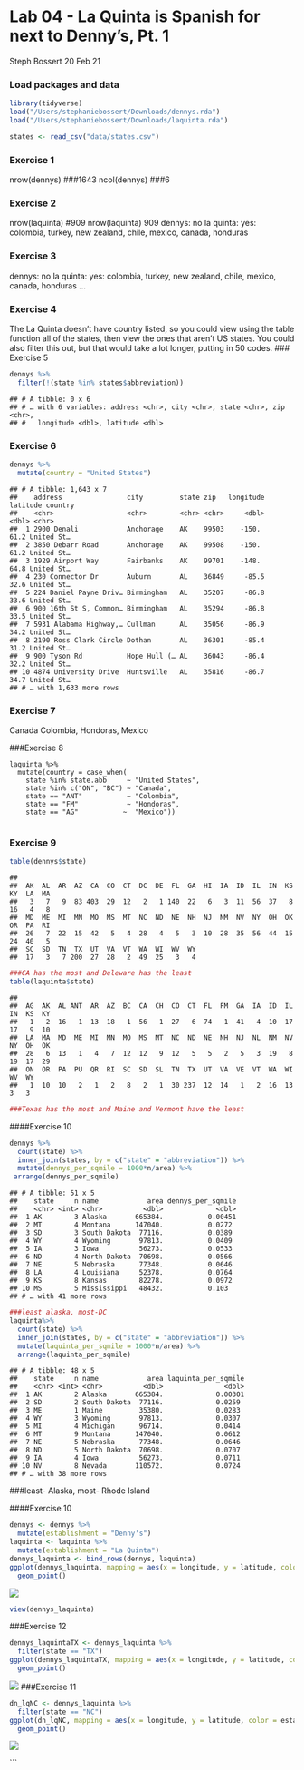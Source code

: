 Lab 04 - La Quinta is Spanish for next to Denny’s, Pt. 1
================
Steph Bossert
20 Feb 21

### Load packages and data

``` r
library(tidyverse) 
load("/Users/stephaniebossert/Downloads/dennys.rda")
load("/Users/stephaniebossert/Downloads/laquinta.rda")
```

``` r
states <- read_csv("data/states.csv")
```

### Exercise 1

nrow(dennys) \#\#\#1643 ncol(dennys) \#\#\#6

### Exercise 2

nrow(laquinta) \#909 nrow(laquinta) 909 dennys: no la quinta: yes:
colombia, turkey, new zealand, chile, mexico, canada, honduras

### Exercise 3

dennys: no la quinta: yes: colombia, turkey, new zealand, chile, mexico,
canada, honduras …

### Exercise 4

The La Quinta doesn’t have country listed, so you could view using the
table function all of the states, then view the ones that aren’t US
states. You could also filter this out, but that would take a lot
longer, putting in 50 codes. \#\#\# Exercise 5

``` r
dennys %>% 
  filter(!(state %in% states$abbreviation))
```

    ## # A tibble: 0 x 6
    ## # … with 6 variables: address <chr>, city <chr>, state <chr>, zip <chr>,
    ## #   longitude <dbl>, latitude <dbl>

### Exercise 6

``` r
dennys %>%
  mutate(country = "United States")
```

    ## # A tibble: 1,643 x 7
    ##    address                city         state zip   longitude latitude country   
    ##    <chr>                  <chr>        <chr> <chr>     <dbl>    <dbl> <chr>     
    ##  1 2900 Denali            Anchorage    AK    99503    -150.      61.2 United St…
    ##  2 3850 Debarr Road       Anchorage    AK    99508    -150.      61.2 United St…
    ##  3 1929 Airport Way       Fairbanks    AK    99701    -148.      64.8 United St…
    ##  4 230 Connector Dr       Auburn       AL    36849     -85.5     32.6 United St…
    ##  5 224 Daniel Payne Driv… Birmingham   AL    35207     -86.8     33.6 United St…
    ##  6 900 16th St S, Common… Birmingham   AL    35294     -86.8     33.5 United St…
    ##  7 5931 Alabama Highway,… Cullman      AL    35056     -86.9     34.2 United St…
    ##  8 2190 Ross Clark Circle Dothan       AL    36301     -85.4     31.2 United St…
    ##  9 900 Tyson Rd           Hope Hull (… AL    36043     -86.4     32.2 United St…
    ## 10 4874 University Drive  Huntsville   AL    35816     -86.7     34.7 United St…
    ## # … with 1,633 more rows

### Exercise 7

Canada Colombia, Hondoras, Mexico

\#\#\#Exercise 8

``` r8
laquinta %>%
  mutate(country = case_when(
    state %in% state.abb     ~ "United States",
    state %in% c("ON", "BC") ~ "Canada",
    state == "ANT"           ~ "Colombia",
    state == "FM"            ~ "Hondoras",
    state == "AG"           ~  "Mexico"))     
  
```

### Exercise 9

``` r
table(dennys$state)
```

    ## 
    ##  AK  AL  AR  AZ  CA  CO  CT  DC  DE  FL  GA  HI  IA  ID  IL  IN  KS  KY  LA  MA 
    ##   3   7   9  83 403  29  12   2   1 140  22   6   3  11  56  37   8  16   4   8 
    ##  MD  ME  MI  MN  MO  MS  MT  NC  ND  NE  NH  NJ  NM  NV  NY  OH  OK  OR  PA  RI 
    ##  26   7  22  15  42   5   4  28   4   5   3  10  28  35  56  44  15  24  40   5 
    ##  SC  SD  TN  TX  UT  VA  VT  WA  WI  WV  WY 
    ##  17   3   7 200  27  28   2  49  25   3   4

``` r
###CA has the most and Deleware has the least
table(laquinta$state)
```

    ## 
    ##  AG  AK  AL ANT  AR  AZ  BC  CA  CH  CO  CT  FL  FM  GA  IA  ID  IL  IN  KS  KY 
    ##   1   2  16   1  13  18   1  56   1  27   6  74   1  41   4  10  17  17   9  10 
    ##  LA  MA  MD  ME  MI  MN  MO  MS  MT  NC  ND  NE  NH  NJ  NL  NM  NV  NY  OH  OK 
    ##  28   6  13   1   4   7  12  12   9  12   5   5   2   5   3  19   8  19  17  29 
    ##  ON  OR  PA  PU  QR  RI  SC  SD  SL  TN  TX  UT  VA  VE  VT  WA  WI  WV  WY 
    ##   1  10  10   2   1   2   8   2   1  30 237  12  14   1   2  16  13   3   3

``` r
###Texas has the most and Maine and Vermont have the least
```

\#\#\#\#Exercise 10

``` r
dennys %>%
  count(state) %>%
  inner_join(states, by = c("state" = "abbreviation")) %>%
  mutate(dennys_per_sqmile = 1000*n/area) %>%
 arrange(dennys_per_sqmile)
```

    ## # A tibble: 51 x 5
    ##    state     n name            area dennys_per_sqmile
    ##    <chr> <int> <chr>          <dbl>             <dbl>
    ##  1 AK        3 Alaska       665384.           0.00451
    ##  2 MT        4 Montana      147040.           0.0272 
    ##  3 SD        3 South Dakota  77116.           0.0389 
    ##  4 WY        4 Wyoming       97813.           0.0409 
    ##  5 IA        3 Iowa          56273.           0.0533 
    ##  6 ND        4 North Dakota  70698.           0.0566 
    ##  7 NE        5 Nebraska      77348.           0.0646 
    ##  8 LA        4 Louisiana     52378.           0.0764 
    ##  9 KS        8 Kansas        82278.           0.0972 
    ## 10 MS        5 Mississippi   48432.           0.103  
    ## # … with 41 more rows

``` r
###least alaska, most-DC
laquinta%>%
  count(state) %>%
  inner_join(states, by = c("state" = "abbreviation")) %>%
  mutate(laquinta_per_sqmile = 1000*n/area) %>%
  arrange(laquinta_per_sqmile)
```

    ## # A tibble: 48 x 5
    ##    state     n name            area laquinta_per_sqmile
    ##    <chr> <int> <chr>          <dbl>               <dbl>
    ##  1 AK        2 Alaska       665384.             0.00301
    ##  2 SD        2 South Dakota  77116.             0.0259 
    ##  3 ME        1 Maine         35380.             0.0283 
    ##  4 WY        3 Wyoming       97813.             0.0307 
    ##  5 MI        4 Michigan      96714.             0.0414 
    ##  6 MT        9 Montana      147040.             0.0612 
    ##  7 NE        5 Nebraska      77348.             0.0646 
    ##  8 ND        5 North Dakota  70698.             0.0707 
    ##  9 IA        4 Iowa          56273.             0.0711 
    ## 10 NV        8 Nevada       110572.             0.0724 
    ## # … with 38 more rows

\#\#\#least- Alaska, most- Rhode Island

\#\#\#\#Exercise 10

``` r
dennys <- dennys %>%
  mutate(establishment = "Denny's")
laquinta <- laquinta %>%
  mutate(establishment = "La Quinta")
dennys_laquinta <- bind_rows(dennys, laquinta)
ggplot(dennys_laquinta, mapping = aes(x = longitude, y = latitude, color = establishment, alpha = .05)) +
  geom_point()
```

![](lab-04_files/figure-gfm/unnamed-chunk-6-1.png)<!-- -->

``` r
view(dennys_laquinta)
```

\#\#\#Exercise 12

``` r
dennys_laquintaTX <- dennys_laquinta %>%
  filter(state == "TX")
ggplot(dennys_laquintaTX, mapping = aes(x = longitude, y = latitude, color = establishment)) +
  geom_point()
```

![](lab-04_files/figure-gfm/unnamed-chunk-7-1.png)<!-- -->
\#\#\#Exercise 11

``` r
dn_lqNC <- dennys_laquinta %>%
  filter(state == "NC")
ggplot(dn_lqNC, mapping = aes(x = longitude, y = latitude, color = establishment, alpha = .08)) +
  geom_point()
```

![](lab-04_files/figure-gfm/unnamed-chunk-8-1.png)<!-- -->

\`\`\`
